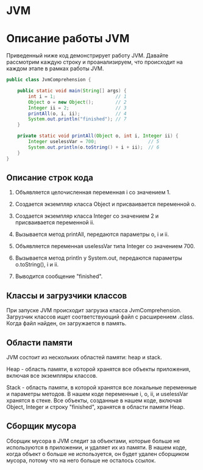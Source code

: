 # JVM
# Описание работы JVM

Приведенный ниже код демонстрирует работу JVM. Давайте рассмотрим каждую строку и проанализируем, что происходит на каждом этапе в рамках работы JVM.

```java
public class JvmComprehension {

    public static void main(String[] args) {
        int i = 1;                      // 1
        Object o = new Object();        // 2
        Integer ii = 2;                 // 3
        printAll(o, i, ii);             // 4
        System.out.println("finished"); // 7
    }

    private static void printAll(Object o, int i, Integer ii) {
        Integer uselessVar = 700;                   // 5
        System.out.println(o.toString() + i + ii);  // 6
    }
}

```

## Описание строк кода

1. Объявляется целочисленная переменная i со значением 1.

1. Создается экземпляр класса Object и присваивается переменной o.

1. Создается экземпляр класса Integer со значением 2 и присваивается переменной ii.

1. Вызывается метод printAll, передаются параметры o, i и ii.

1. Объявляется переменная uselessVar типа Integer со значением 700.

1. Вызывается метод println у System.out, передаются параметры o.toString(), i и ii.

1. Выводится сообщение "finished".

## Классы и загрузчики классов

При запуске JVM происходит загрузка класса JvmComprehension. Загрузчик классов ищет соответствующий файл с расширением .class. Когда файл найден, он загружается в память.

## Области памяти

JVM состоит из нескольких областей памяти: heap и stack.

Heap - область памяти, в которой хранятся все объекты приложения, включая все экземпляры классов.

Stack - область памяти, в которой хранятся все локальные переменные и параметры методов.
В нашем коде переменные i, o, ii, и uselessVar хранятся в стеке. Все объекты, созданные в нашем коде, включая Object, Integer и строку "finished", хранятся в области памяти Heap.

## Сборщик мусора
Сборщик мусора в JVM следит за объектами, которые больше не используются в приложении, и удаляет их из памяти. В нашем коде, когда объект o больше не используется, он будет удален сборщиком мусора, потому что на него больше не осталось ссылок.
